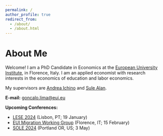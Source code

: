 ```yaml
---
permalink: /
author_profile: true
redirect_from: 
  - /about/
  - /about.html
---
```


<h1>About Me</h1>

Welcome! I am a PhD Candidate in Economics at the [European University Institute](https://www.eui.eu/en/academic-units/department-of-economics), in Florence, Italy. I am an applied economist with research interests in the economics of education and labor economics.

My supervisors are [Andrea Ichino](http://www.andreaichino.it/) and [Sule Alan](https://sulealan.com/).

**E-mail:** goncalo.lima@eui.eu

**Upcoming Conferences:** 
  - [LESE 2024](https://lese-conference.org/) (Lisbon, PT; 19 January)
  - [EUI Migration Working Group](https://www.eui.eu/research-hub?id=the-migration-working-group) (Florence, IT; 15 February)
  - [SOLE 2024](https://www.sole-jole.org/future-meetings) (Portland OR, US; 3 May)